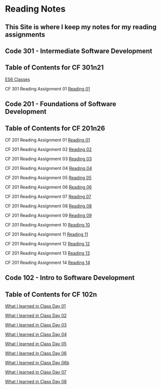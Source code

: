 # Reading Notes

## This Site is where I keep my notes for my reading assignments

## Code 301 - Intermediate Software Development

## Table of Contents for CF 301n21

[ES6 Classes](/CF301/es6-classes.md)

CF 301 Reading Assignment 01 [Reading 01](/CF301/read-01.md)

## Code 201 - Foundations of Software Development

## Table of Contents for CF 201n26

CF 201 Reading Assignment 01 [Reading 01](/CF201/read-01.md)

CF 201 Reading Assignment 02 [Reading 02](/CF201/read-02.md)

CF 201 Reading Assignment 03 [Reading 03](/CF201/read-03.md)

CF 201 Reading Assignment 04 [Reading 04](/CF201/read-04.md)

CF 201 Reading Assignment 05 [Reading 05](/CF201/read-05.md)

CF 201 Reading Assignment 06 [Reading 06](/CF201/read-06.md)

CF 201 Reading Assignment 07 [Reading 07](/CF201/read-07.md)

CF 201 Reading Assignment 08 [Reading 08](/CF201/read-08.md)

CF 201 Reading Assignment 09 [Reading 09](/CF201/read-09.md)

CF 201 Reading Assignment 10 [Reading 10](/CF201/read-10.md)

CF 201 Reading Assignment 11 [Reading 11](/CF201/read-11.md)

CF 201 Reading Assignment 12 [Reading 12](/CF201/read-12.md)

CF 201 Reading Assignment 13 [Reading 13](/CF201/read-13.md)

CF 201 Reading Assignment 14 [Reading 14](/CF201/read-14.md)

## Code 102 - Intro to Software Development

## Table of Contents for CF 102n

[What I learned in Class Day 01](/CF102/Read01.md)

[What I learned in Class Day 02](/CF102/Read02.md)

[What I learned in Class Day 03](/CF102/Read03.md)

[What I learned in Class Day 04](/CF102/Read04.md)

[What I learned in Class Day 05](/CF102/Read05.md)

[What I learned in Class Day 06](/CF102/Read06.md)

[What I learned in Class Day 06b](/CF102/Read06b.md)

[What I learned in Class Day 07](/CF102/Read07.md)

[What I learned in Class Day 08](/CF102/read08.md)
